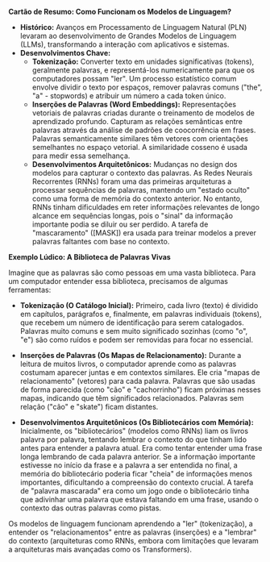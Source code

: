 **Cartão de Resumo: Como Funcionam os Modelos de Linguagem?**

* **Histórico:** Avanços em Processamento de Linguagem Natural (PLN) levaram ao desenvolvimento de Grandes Modelos de Linguagem (LLMs), transformando a interação com aplicativos e sistemas.
* **Desenvolvimentos Chave:**
    * **Tokenização:** Converter texto em unidades significativas (tokens), geralmente palavras, e representá-los numericamente para que os computadores possam "ler". Um processo estatístico comum envolve dividir o texto por espaços, remover palavras comuns ("the", "a" - stopwords) e atribuir um número a cada token único.
    * **Inserções de Palavras (Word Embeddings):** Representações vetoriais de palavras criadas durante o treinamento de modelos de aprendizado profundo. Capturam as relações semânticas entre palavras através da análise de padrões de coocorrência em frases. Palavras semanticamente similares têm vetores com orientações semelhantes no espaço vetorial. A similaridade cosseno é usada para medir essa semelhança.
    * **Desenvolvimentos Arquitetônicos:** Mudanças no design dos modelos para capturar o contexto das palavras. As Redes Neurais Recorrentes (RNNs) foram uma das primeiras arquiteturas a processar sequências de palavras, mantendo um "estado oculto" como uma forma de memória do contexto anterior. No entanto, RNNs tinham dificuldades em reter informações relevantes de longo alcance em sequências longas, pois o "sinal" da informação importante podia se diluir ou ser perdido. A tarefa de "mascaramento" ([MASK]) era usada para treinar modelos a prever palavras faltantes com base no contexto.

**Exemplo Lúdico: A Biblioteca de Palavras Vivas**

Imagine que as palavras são como pessoas em uma vasta biblioteca. Para um computador entender essa biblioteca, precisamos de algumas ferramentas:

* **Tokenização (O Catálogo Inicial):** Primeiro, cada livro (texto) é dividido em capítulos, parágrafos e, finalmente, em palavras individuais (tokens), que recebem um número de identificação para serem catalogados. Palavras muito comuns e sem muito significado sozinhas (como "o", "e") são como ruídos e podem ser removidas para focar no essencial.

* **Inserções de Palavras (Os Mapas de Relacionamento):** Durante a leitura de muitos livros, o computador aprende como as palavras costumam aparecer juntas e em contextos similares. Ele cria "mapas de relacionamento" (vetores) para cada palavra. Palavras que são usadas de forma parecida (como "cão" e "cachorrinho") ficam próximas nesses mapas, indicando que têm significados relacionados. Palavras sem relação ("cão" e "skate") ficam distantes.

* **Desenvolvimentos Arquitetônicos (Os Bibliotecários com Memória):** Inicialmente, os "bibliotecários" (modelos como RNNs) liam os livros palavra por palavra, tentando lembrar o contexto do que tinham lido antes para entender a palavra atual. Era como tentar entender uma frase longa lembrando de cada palavra anterior. Se a informação importante estivesse no início da frase e a palavra a ser entendida no final, a memória do bibliotecário poderia ficar "cheia" de informações menos importantes, dificultando a compreensão do contexto crucial. A tarefa de "palavra mascarada" era como um jogo onde o bibliotecário tinha que adivinhar uma palavra que estava faltando em uma frase, usando o contexto das outras palavras como pistas.

Os modelos de linguagem funcionam aprendendo a "ler" (tokenização), a entender os "relacionamentos" entre as palavras (inserções) e a "lembrar" do contexto (arquiteturas como RNNs, embora com limitações que levaram a arquiteturas mais avançadas como os Transformers).